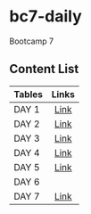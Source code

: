 # bc7-daily

Bootcamp 7

## Content List

| Tables | Links          |
| ------ | :------------: |
| DAY 1  | [Link](./day1) |
| DAY 2  | [Link](./day2) |
| DAY 3  | [Link](./day3) |
| DAY 4  | [Link](./day4) |
| DAY 5  | [Link](./day5) |
| DAY 6  |                |
| DAY 7  | [Link](./day7) |
